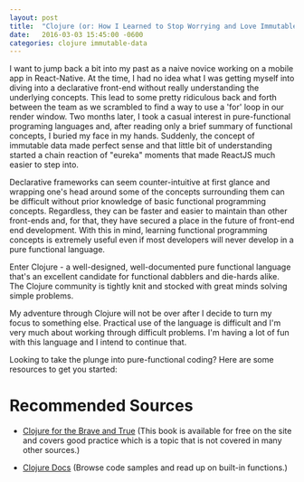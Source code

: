 ```yaml
---
layout: post
title:  "Clojure (or: How I Learned to Stop Worrying and Love Immutable Data Structures)"
date:   2016-03-03 15:45:00 -0600
categories: clojure immutable-data
---
```


I want to jump back a bit into my past as a naive novice working on a mobile app in React-Native. At the time, I had no idea what I was getting myself into diving into a declarative front-end without really understanding the underlying concepts. This lead to some pretty ridiculous back and forth between the team as we scrambled to find a way to use a 'for' loop in our render window. Two months later, I took a casual interest in pure-functional programing languages and, after reading only a brief summary of functional concepts, I buried my face in my hands. Suddenly, the concept of immutable data made perfect sense and that little bit of understanding started a chain reaction of "eureka" moments that made ReactJS much easier to step into.

Declarative frameworks can seem counter-intuitive at first glance and wrapping one's head around some of the concepts surrounding them can be difficult without prior knowledge of basic functional programming concepts. Regardless, they can be faster and easier to maintain than other front-ends and, for that, they have secured a place in the future of front-end end development. With this in mind, learning functional programming concepts is extremely useful even if most developers will never develop in a pure functional language.

Enter Clojure - a well-designed, well-documented pure functional language that's an excellent candidate for functional dabblers and die-hards alike. The Clojure community is tightly knit and stocked with great minds solving simple problems.

My adventure through Clojure will not be over after I decide to turn my focus to something else. Practical use of the language is difficult and I'm very much about working through difficult problems. I'm having a lot of fun with this language and I intend to continue that.

Looking to take the plunge into pure-functional coding? Here are some resources to get you started:

# Recommended Sources

* [Clojure for the Brave and True](http://www.braveclojure.com/) (This book is available for free on the site and covers good practice which is a topic that is not covered in many other sources.)

* [Clojure Docs](https://clojuredocs.org/) (Browse code samples and read up on built-in functions.)
